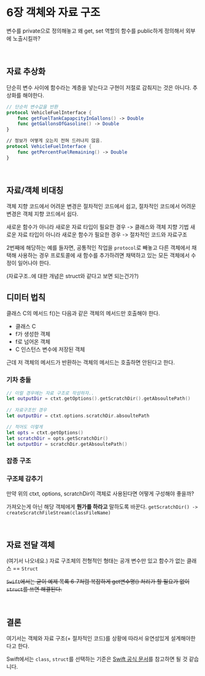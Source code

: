 # 6장 객체와 자료 구조

변수를 private으로 정의해놓고 왜 get, set 역할의 함수를 public하게 정의해서 외부에 노출시킬까?

<br>

## 자료 추상화

단순히 변수 사이에 함수라는 계층을 넣는다고 구현이 저절로 감춰지는 것은 아니다.
추상화를 해야한다.

```swift
// 단순히 변수값을 반환
protocol VehicleFuelInterface {
    func getFuelTankCapapcityInGallons() -> Double
    func getGallonsOfGasoline() -> Double
}

// 정보가 어떻게 오는지 전혀 드러나지 않음.
protocol VehicleFuelInterface {
    func getPercentFuelRemaining() -> Double
}
```
<br>

## 자료/객체 비대칭

객체 지향 코드에서 어려운 변경은 절차적인 코드에서 쉽고,
절차적인 코드에서 어려운 변경은 객체 지향 코드에서 쉽다.

새로운 함수가 아니라 새로운 자료 타입이 필요한 경우 -> 클래스와 객체 지향 기법
새로운 자료 타입이 아니라 새로운 함수가 필요한 경우 -> 절차적인 코드와 자료구조

2번째에 해당하는 예를 들자면,
공통적인 작업을 `protocol`로 빼놓고 다른 객체에서 채택해 사용하는 경우 프로토콜에 새 함수를 추가하려면 채택하고 있는 모든 객체에서 수정이 일어나야 한다.

(자료구조..에 대한 개념은 struct와 같다고 보면 되는건가?)
<br> 

## 디미터 법칙

클래스 C의 메서드 f()는 다음과 같은 객체의 메서드만 호출해야 한다.
- 클래스 C
- f가 생성한 객체
- f로 넘어온 객체
- C 인스턴스 변수에 저장된 객체

근데 저 객체의 메서드가 반환하는 객체의 메서드는 호출하면 안된다고 한다.

### 기차 충돌

```swift
// 이럴 경우에는 자료 구조로 작성하자..
let outputDir = ctxt.getOptions().getScratchDir().getAbsoultePath()
    
// 자료구조인 경우
let outputDir = ctxt.options.scratchDir.absoultePath

// 적어도 이렇게
let opts = ctxt.getOptions()
let scratchDir = opts.getScratchDir()
let outputDir = scratchDir.getAbsoultePath()
```

### 잡종 구조

### 구조체 감추기
만약 위의 ctxt, options, scratchDir이 객체로 사용된다면 어떻게 구성해야 좋을까?

가져오는게 아닌 해당 객체에게 **뭔가를 하라고** 말하도록 바꾼다.
`getScratchDir() -> createScratchFileStream(classFileName)`

<br>

## 자료 전달 객체
(여기서 나오네요.) 
자료 구조체의 전형적인 형태는 공개 변수만 있고 함수가 없는 클래스 == `Struct`

~~`Swift`에서는 굳이 예제 목록 6-7처럼 복잡하게 get변수명() 처리가 할 필요가 없이 `struct`를 쓰면 해결된다.~~

<br>

## 결론

여기서는 객체와 자료 구조(+ 절차적인 코드)를 상황에 따라서 유연성있게 설계해야한다고 한다.

Swift에서는 `class`, `struct`를 선택하는 기준은 [Swift 공식 문서](https://developer.apple.com/documentation/swift/choosing_between_structures_and_classes)를 참고하면 될 것 같습니다.
